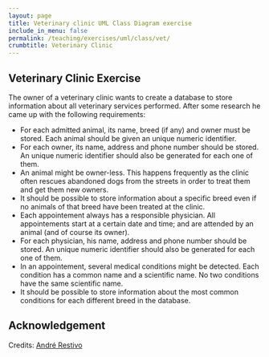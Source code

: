 ```yaml
---
layout: page
title: Veterinary clinic UML Class Diagram exercise
include_in_menu: false
permalink: /teaching/exercises/uml/class/vet/
crumbtitle: Veterinary Clinic
---
```


## Veterinary Clinic Exercise

The owner of a veterinary clinic wants to create a database to store information about all veterinary services performed. After some research he came up with the following requirements:

- For each admitted animal, its name, breed (if any) and owner must be stored. Each animal should be given an unique numeric identifier.
- For each owner, its name, address and phone number should be stored. An unique numeric identifier should also be generated for each one of them.
- An animal might be owner-less. This happens frequently as the clinic often rescues abandoned dogs from the streets in order to treat them and get them new owners.
- It should be possible to store information about a specific breed even if no animals of that breed have been treated at the clinic.
- Each appointement always has a responsible physician. All appointements start at a certain date and time; and are attended by an animal (and of course its owner).
- For each physician, his name, address and phone number should be stored. An unique numeric identifier should also be generated for each one of them.
- In an appointement, several medical conditions might be detected. Each condition has a common name and a scientific name. No two conditions have the same scientific name.
- It should be possible to store information about the most common conditions for each different breed in the database.


## Acknowledgement

Credits: [André Restivo](https://web.fe.up.pt/~arestivo/page/exercises/entity-relationship/veterinary/)